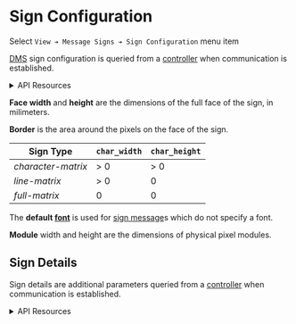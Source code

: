 # Sign Configuration

Select `View ➔ Message Signs ➔ Sign Configuration` menu item

[DMS] sign configuration is queried from a [controller] when communication is
established.

<details>
<summary>API Resources</summary>

* `iris/api/sign_config` (minimal)
* `iris/api/sign_config/{name}` (full)

| Access       | Minimal |
|--------------|---------|
| 👁️  View      | name, face\_width, face\_height, border\_horiz, border\_vert, pitch\_horiz, pitch\_vert, pixel\_width, pixel\_height, char\_width, char\_height, monochrome\_foreground, monochrome\_background, color\_scheme |
| 🔧 Configure | default\_font, module\_width, module\_height |

</details>

**Face width** and **height** are the dimensions of the full face of the
sign, in milimeters.

**Border** is the area around the pixels on the face of the sign.

| Sign Type          | `char_width` | `char_height` |
|--------------------|--------------|---------------|
| _character-matrix_ | > 0          | > 0           |
| _line-matrix_      | > 0          | 0             |
| _full-matrix_      | 0            | 0             |

The **default [font]** is used for [sign message]s which do not specify a font.

**Module** width and height are the dimensions of physical pixel modules.

## Sign Details

Sign details are additional parameters queried from a [controller] when
communication is established.

<details>
<summary>API Resources</summary>

* `iris/api/sign_detail` (minimal)

| Access  | Minimal |
|---------|---------|
| 👁️  View | name, dms\_type, portable, technology, sign\_access, legend, beacon\_type, hardware\_make, hardware\_model, software\_make, software\_model, supported\_tags, max\_pages, max\_multi\_len, beacon\_activation\_flag, pixel\_service\_flag |

</details>


[controller]: controllers.html
[DMS]: dms.html
[font]: fonts.html
[sign message]: sign_message.html
